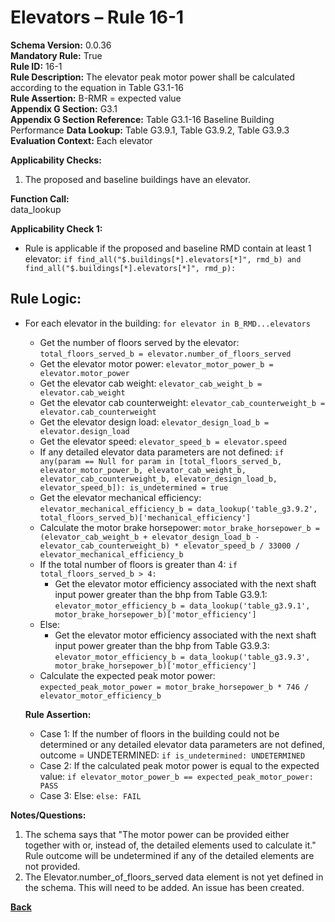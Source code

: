 # Elevators – Rule 16-1  
**Schema Version:** 0.0.36        
**Mandatory Rule:** True          
**Rule ID:** 16-1  
**Rule Description:** The elevator peak motor power shall be calculated according to the equation in Table G3.1-16  
**Rule Assertion:** B-RMR = expected value                                           
**Appendix G Section:** G3.1  
**Appendix G Section Reference:** Table G3.1-16 Baseline Building Performance
**Data Lookup:** Table G3.9.1, Table G3.9.2, Table G3.9.3  
**Evaluation Context:** Each elevator  

**Applicability Checks:**  
  1. The proposed and baseline buildings have an elevator.  

**Function Call:**  
data_lookup

**Applicability Check 1:**
- Rule is applicable if the proposed and baseline RMD contain at least 1 elevator: `if find_all("$.buildings[*].elevators[*]", rmd_b) and find_all("$.buildings[*].elevators[*]", rmd_p):`

## Rule Logic:
- For each elevator in the building: `for elevator in B_RMD...elevators`
  - Get the number of floors served by the elevator: `total_floors_served_b = elevator.number_of_floors_served` 
  - Get the elevator motor power: `elevator_motor_power_b = elevator.motor_power`
  - Get the elevator cab weight: `elevator_cab_weight_b = elevator.cab_weight`
  - Get the elevator cab counterweight: `elevator_cab_counterweight_b = elevator.cab_counterweight`
  - Get the elevator design load: `elevator_design_load_b = elevator.design_load`
  - Get the elevator speed: `elevator_speed_b = elevator.speed`
  - If any detailed elevator data parameters are not defined: `if any(param == Null for param in [total_floors_served_b, elevator_motor_power_b, elevator_cab_weight_b, elevator_cab_counterweight_b, elevator_design_load_b, elevator_speed_b]): is_undetermined = true`
  - Get the elevator mechanical efficiency: `elevator_mechanical_efficiency_b = data_lookup('table_g3.9.2', total_floors_served_b)['mechanical_efficiency']`
  - Calculate the motor brake horsepower: `motor_brake_horsepower_b = (elevator_cab_weight_b + elevator_design_load_b - elevator_cab_counterweight_b) * elevator_speed_b / 33000 / elevator_mechanical_efficiency_b`
  - If the total number of floors is greater than 4: `if total_floors_served_b > 4:`
    - Get the elevator motor efficiency associated with the next shaft input power greater than the bhp from Table G3.9.1: `elevator_motor_efficiency_b = data_lookup('table_g3.9.1', motor_brake_horsepower_b)['motor_efficiency']`
  - Else:
    - Get the elevator motor efficiency associated with the next shaft input power greater than the bhp from Table G3.9.3: `elevator_motor_efficiency_b = data_lookup('table_g3.9.3', motor_brake_horsepower_b)['motor_efficiency']`
  - Calculate the expected peak motor power: `expected_peak_motor_power = motor_brake_horsepower_b * 746 / elevator_motor_efficiency_b`
    
  **Rule Assertion:**  
  - Case 1: If the number of floors in the building could not be determined or any detailed elevator data parameters are not defined, outcome = UNDETERMINED: `if is_undetermined: UNDETERMINED`
  - Case 2: If the calculated peak motor power is equal to the expected value: `if elevator_motor_power_b == expected_peak_motor_power: PASS`
  - Case 3: Else: `else: FAIL`

**Notes/Questions:**
1. The schema says that "The motor power can be provided either together with or, instead of, the detailed elements used to calculate it." Rule outcome will be undetermined if any of the detailed elements are not provided.
2. The Elevator.number_of_floors_served data element is not yet defined in the schema. This will need to be added. An issue has been created.

 **[Back](../_toc.md)**